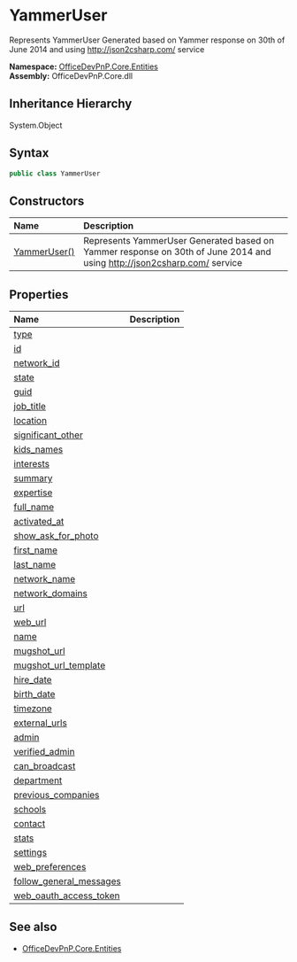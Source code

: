 # YammerUser
Represents YammerUser
            Generated based on Yammer response on 30th of June 2014 and using http://json2csharp.com/ service  

**Namespace:** [OfficeDevPnP.Core.Entities](OfficeDevPnP.Core.Entities.md)  
**Assembly:** OfficeDevPnP.Core.dll  
## Inheritance Hierarchy
System.Object  
## Syntax
```C#
public class YammerUser
```
## Constructors
|**Name**|**Description**|
|:-----|:-----|
| [YammerUser()](OfficeDevPnP.Core.Entities.YammerUser.ctor1.md) |  Represents YammerUser Generated based on Yammer response on 30th of June 2014 and using http://json2csharp.com/ service 
## Properties
|**Name**|**Description**|
|:-----|:-----|
| [type](OfficeDevPnP.Core.Entities.YammerUser.type.md) | 
| [id](OfficeDevPnP.Core.Entities.YammerUser.id.md) | 
| [network_id](OfficeDevPnP.Core.Entities.YammerUser.network_id.md) | 
| [state](OfficeDevPnP.Core.Entities.YammerUser.state.md) | 
| [guid](OfficeDevPnP.Core.Entities.YammerUser.guid.md) | 
| [job_title](OfficeDevPnP.Core.Entities.YammerUser.job_title.md) | 
| [location](OfficeDevPnP.Core.Entities.YammerUser.location.md) | 
| [significant_other](OfficeDevPnP.Core.Entities.YammerUser.significant_other.md) | 
| [kids_names](OfficeDevPnP.Core.Entities.YammerUser.kids_names.md) | 
| [interests](OfficeDevPnP.Core.Entities.YammerUser.interests.md) | 
| [summary](OfficeDevPnP.Core.Entities.YammerUser.summary.md) | 
| [expertise](OfficeDevPnP.Core.Entities.YammerUser.expertise.md) | 
| [full_name](OfficeDevPnP.Core.Entities.YammerUser.full_name.md) | 
| [activated_at](OfficeDevPnP.Core.Entities.YammerUser.activated_at.md) | 
| [show_ask_for_photo](OfficeDevPnP.Core.Entities.YammerUser.show_ask_for_photo.md) | 
| [first_name](OfficeDevPnP.Core.Entities.YammerUser.first_name.md) | 
| [last_name](OfficeDevPnP.Core.Entities.YammerUser.last_name.md) | 
| [network_name](OfficeDevPnP.Core.Entities.YammerUser.network_name.md) | 
| [network_domains](OfficeDevPnP.Core.Entities.YammerUser.network_domains.md) | 
| [url](OfficeDevPnP.Core.Entities.YammerUser.url.md) | 
| [web_url](OfficeDevPnP.Core.Entities.YammerUser.web_url.md) | 
| [name](OfficeDevPnP.Core.Entities.YammerUser.name.md) | 
| [mugshot_url](OfficeDevPnP.Core.Entities.YammerUser.mugshot_url.md) | 
| [mugshot_url_template](OfficeDevPnP.Core.Entities.YammerUser.mugshot_url_template.md) | 
| [hire_date](OfficeDevPnP.Core.Entities.YammerUser.hire_date.md) | 
| [birth_date](OfficeDevPnP.Core.Entities.YammerUser.birth_date.md) | 
| [timezone](OfficeDevPnP.Core.Entities.YammerUser.timezone.md) | 
| [external_urls](OfficeDevPnP.Core.Entities.YammerUser.external_urls.md) | 
| [admin](OfficeDevPnP.Core.Entities.YammerUser.admin.md) | 
| [verified_admin](OfficeDevPnP.Core.Entities.YammerUser.verified_admin.md) | 
| [can_broadcast](OfficeDevPnP.Core.Entities.YammerUser.can_broadcast.md) | 
| [department](OfficeDevPnP.Core.Entities.YammerUser.department.md) | 
| [previous_companies](OfficeDevPnP.Core.Entities.YammerUser.previous_companies.md) | 
| [schools](OfficeDevPnP.Core.Entities.YammerUser.schools.md) | 
| [contact](OfficeDevPnP.Core.Entities.YammerUser.contact.md) | 
| [stats](OfficeDevPnP.Core.Entities.YammerUser.stats.md) | 
| [settings](OfficeDevPnP.Core.Entities.YammerUser.settings.md) | 
| [web_preferences](OfficeDevPnP.Core.Entities.YammerUser.web_preferences.md) | 
| [follow_general_messages](OfficeDevPnP.Core.Entities.YammerUser.follow_general_messages.md) | 
| [web_oauth_access_token](OfficeDevPnP.Core.Entities.YammerUser.web_oauth_access_token.md) | 
## See also
- [OfficeDevPnP.Core.Entities](OfficeDevPnP.Core.Entities.md)
